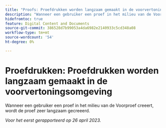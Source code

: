 ```yaml
---
title: "Proofs: Proefdrukken worden langzaam gemaakt in de voorvertoningsomgeving."
description: "Wanneer een gebruiker een proef in het milieu van de Voorproef creeert, wordt de proef zeer langzaam gecreeerd."
hidefromtoc: true
feature: Digital Content and Documents
source-git-commit: 386528d7b99053a4da6982e2140933c5cd348a08
workflow-type: tm+mt
source-wordcount: '54'
ht-degree: 0%

---
```



# Proefdrukken: Proefdrukken worden langzaam gemaakt in de voorvertoningsomgeving

<!--This article is by request. Article is on WF and WFP TOCs-->

Wanneer een gebruiker een proef in het milieu van de Voorproef creeert, wordt de proef zeer langzaam gecreeerd.

_Voor het eerst gerapporteerd op 26 april 2023._

